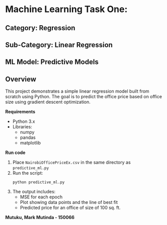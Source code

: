 # Machine Learning Task One:
## Category: Regression
## Sub-Category: Linear Regression
## ML Model: Predictive Models

## Overview
This project demonstrates a simple linear regression model built from scratch using Python. The goal is to predict the office price based on office size using gradient descent optimization.

**Requirements**
- Python 3.x
- Libraries:
  - numpy 
  - pandas
  - matplotlib

**Run code**
1. Place `NairobiOfficePriceEx.csv` in the same directory as `predictive_ml.py`
2. Run the script:
   ```
   python predictive_ml.py 
3. The output includes:
   - MSE for each epoch
   - Plot showing data points and the line of best fit
   - Predicted price for an office of size of 100 sq. ft.

**Mutuku, Mark Mutinda  -  150066**

